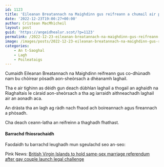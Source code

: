 ```yaml
---
id: 1123
title: 'Eileanan Breatannach na Maighdinn gus reifreann a chumail air pòsadh aon-sheòrsach'
date: '2022-12-23T19:00:27+00:00'
author: Crìstean MacMhìcheil
layout: post
guid: 'https://angeidhealur.scot/?p=1123'
permalink: /2022-12-23-eileanan-breatannach-na-maighdinn-gus-reifreann-a-chumail-air-posadh-aon-sheorsach/
image: /images/posts/2022-12-23-eileanan-breatannach-na-maighdinn-gus-reifreann-a-chumail-air-posadh-aon-sheorsach.webp
categories:
    - An t-Saoghal
    - Lagh
    - Poileataigs
---
```


Cumaidh Eileanan Breatannach na Maighdinn reifreann gus co-dhùnadh nam bu chòirear pòsadh aon-sheòrsach a dhèanamh laghail.

Tha e air tighinn as dèidh gun deach dùbhlan laghail a thogail an aghaidh na Riaghaltais le càraid aon-sheòrsach a tha ag iarraidh aithneachadh laghail air an aonadh aca.

An dràsta tha an lagh ag ràdh nach fhaod ach boireannach agus fireannach a phòsadh.

Cha deach ceann-latha an reifreinn a thaghadh fhathast.

#### Barrachd fhiosrachaidh

Faodaidh tu barrachd leughadh mun sgeulachd seo an-seo:

Pink News: [British Virgin Islands to hold same-sex marriage referendum after gay couple launch legal challenge](https://www.thepinknews.com/2022/12/23/british-virgin-same-sex-marriage-referendum/)
